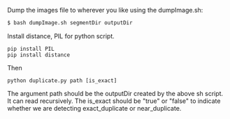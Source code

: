 Dump the images file to wherever you like using the dumpImage.sh: 
```sh
$ bash dumpImage.sh segmentDir outputDir
```

Install distance, PIL for python script.
```
pip install PIL
pip install distance
```
Then
```
python duplicate.py path [is_exact]
```
The argument path should be the outputDir created by the above sh script. It can read recursively.
The is_exact should be "true" or "false" to indicate whether we are detecting exact_duplicate or near_duplicate.
